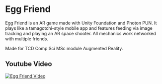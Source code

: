 # Egg Friend

Egg Friend is an AR game made with Unity Foundation and Photon PUN. It plays like a tamagotchi-style mobile app and features feeding via image tracking and playing an AR space shooter. All mechanics work networked with multiple friends. 

Made for TCD Comp Sci MSc module Augmented Reality.

## Youtube Video
[![Egg Friend Video](https://img.youtube.com/vi/wMQu53TXR9Y/0.jpg)](https://www.youtube.com/watch?v=wMQu53TXR9Y)
